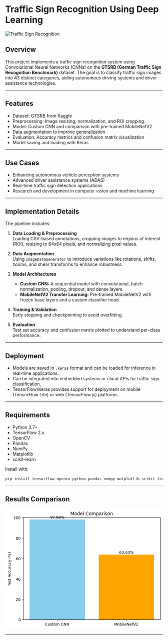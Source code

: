 # Traffic Sign Recognition Using Deep Learning

![Traffic Sign Recognition](.Images/traffic-signs.png)

## Overview

This project implements a traffic sign recognition system using Convolutional Neural Networks (CNNs) on the **GTSRB (German Traffic Sign Recognition Benchmark)** dataset. The goal is to classify traffic sign images into 43 distinct categories, aiding autonomous driving systems and driver assistance technologies.

---

## Features

- Dataset: GTSRB from Kaggle  
- Preprocessing: Image resizing, normalization, and ROI cropping  
- Model: Custom CNN and comparison with pre-trained MobileNetV2  
- Data augmentation to improve generalization  
- Evaluation: Accuracy metrics and confusion matrix visualization  
- Model saving and loading with Keras  

---

## Use Cases

- Enhancing autonomous vehicle perception systems  
- Advanced driver assistance systems (ADAS)  
- Real-time traffic sign detection applications  
- Research and development in computer vision and machine learning  

---

## Implementation Details

The pipeline includes:

1. **Data Loading & Preprocessing**  
   Loading CSV-based annotations, cropping images to regions of interest (ROI), resizing to 64x64 pixels, and normalizing pixel values.

2. **Data Augmentation**  
   Using `ImageDataGenerator` to introduce variations like rotations, shifts, zooms, and shear transforms to enhance robustness.

3. **Model Architectures**  
   - **Custom CNN:** A sequential model with convolutional, batch normalization, pooling, dropout, and dense layers.  
   - **MobileNetV2 Transfer Learning:** Pre-trained MobileNetV2 with frozen base layers and a custom classifier head.

4. **Training & Validation**  
   Early stopping and checkpointing to avoid overfitting.

5. **Evaluation**  
   Test set accuracy and confusion matrix plotted to understand per-class performance.

---

## Deployment

- Models are saved in `.keras` format and can be loaded for inference in real-time applications.
- Can be integrated into embedded systems or cloud APIs for traffic sign classification.
- TensorFlow/Keras provides support for deployment on mobile (TensorFlow Lite) or web (TensorFlow.js) platforms.

---

## Requirements

- Python 3.7+  
- TensorFlow 2.x  
- OpenCV  
- Pandas  
- NumPy  
- Matplotlib  
- scikit-learn  

Install with:

```bash
pip install tensorflow opencv-python pandas numpy matplotlib scikit-learn
```

---

## Results Comparison

![Custom CNN vs MobileNetV2 Comparison](./Images/cvmn.png)

---